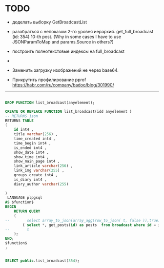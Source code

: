 
TODO
====

- доделать выборку GetBroadcastList
- разобраться с непоказом 2-го уровня иерархий. get_full_broadcast (id: 354) 10-th post. (Why in some cases I have to use JSONParamToMap and params.Source in others?)
- построить полнотекстовые индексы на full_broadcast
- 

- Заменить загрузку изображений не через base64.

- Прикрутить профилирование pprof https://habr.com/ru/company/badoo/blog/301990/






----------------
```sql

DROP FUNCTION list_broadcast(anyelement);

CREATE OR REPLACE FUNCTION list_broadcast(idd anyelement )
-- RETURNS json
RETURNS TABLE 
(
    id int4 ,
    title varchar(256) ,
    time_created int4 ,
    time_begin int4 ,
    is_ended int4 ,
    show_date int4 ,
    show_time int4 ,
    show_main_page int4 ,
    link_article varchar(256) ,
    link_img varchar(255) ,
    groups_create int4 ,
    is_diary int4 ,
    diary_author varchar(255) 
    
)
 LANGUAGE plpgsql
AS $function$
BEGIN   
    RETURN QUERY
    (  
--        select array_to_json(array_agg(row_to_json( t, false )),true) from
        ( select *, get_posts(id) as posts  from broadcast where id = idd) 
--        t
    );
END;
$function$
;


SELECT public.list_broadcast(354);

```